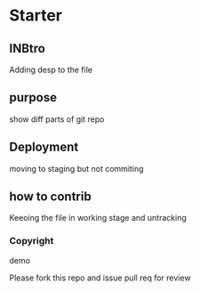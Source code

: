 #  Starter
## INBtro
Adding desp to the file
## purpose
show diff parts of git repo
## Deployment
moving to staging but not commiting 
## how to contrib
Keeoing the file in working stage and untracking
### Copyright
demo

Please fork this repo and issue pull req for review
